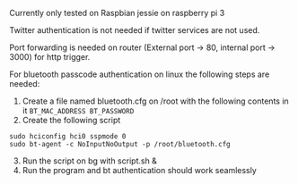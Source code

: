 Currently only tested on Raspbian jessie on raspberry pi 3

Twitter authentication is not needed if twitter services are not used.

Port forwarding is needed on router (External port -> 80, internal port -> 3000) for http trigger.

For bluetooth passcode authentication on linux the following steps are needed:
1. Create a file named bluetooth.cfg on /root with the following contents in it
`BT_MAC_ADDRESS BT_PASSWORD`
2. Create the following script
```
sudo hciconfig hci0 sspmode 0
sudo bt-agent -c NoInputNoOutput -p /root/bluetooth.cfg
```
3. Run the script on bg with script.sh &
4. Run the program and bt authentication should work seamlessly

